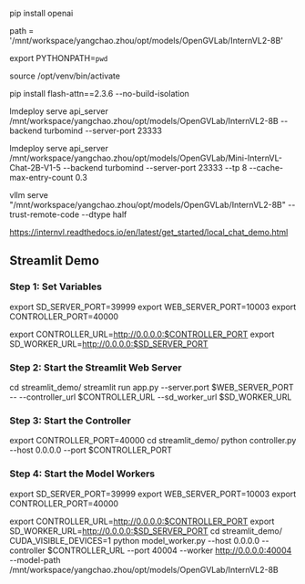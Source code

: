 pip install openai

path = '/mnt/workspace/yangchao.zhou/opt/models/OpenGVLab/InternVL2-8B'

export  PYTHONPATH=`pwd`

source /opt/venv/bin/activate

pip install flash-attn==2.3.6 --no-build-isolation

lmdeploy serve api_server /mnt/workspace/yangchao.zhou/opt/models/OpenGVLab/InternVL2-8B --backend turbomind --server-port 23333


lmdeploy serve api_server /mnt/workspace/yangchao.zhou/opt/models/OpenGVLab/Mini-InternVL-Chat-2B-V1-5 --backend turbomind --server-port 23333 --tp 8 --cache-max-entry-count 0.3



vllm serve "/mnt/workspace/yangchao.zhou/opt/models/OpenGVLab/InternVL2-8B" --trust-remote-code --dtype half 


https://internvl.readthedocs.io/en/latest/get_started/local_chat_demo.html



## Streamlit Demo
### Step 1: Set Variables
export SD_SERVER_PORT=39999
export WEB_SERVER_PORT=10003
export CONTROLLER_PORT=40000

export CONTROLLER_URL=http://0.0.0.0:$CONTROLLER_PORT
export SD_WORKER_URL=http://0.0.0.0:$SD_SERVER_PORT

### Step 2: Start the Streamlit Web Server
cd streamlit_demo/
streamlit run app.py --server.port $WEB_SERVER_PORT -- --controller_url $CONTROLLER_URL --sd_worker_url $SD_WORKER_URL

### Step 3: Start the Controller
export CONTROLLER_PORT=40000
cd streamlit_demo/
python controller.py --host 0.0.0.0 --port $CONTROLLER_PORT

### Step 4: Start the Model Workers
export SD_SERVER_PORT=39999
export WEB_SERVER_PORT=10003
export CONTROLLER_PORT=40000

export CONTROLLER_URL=http://0.0.0.0:$CONTROLLER_PORT
export SD_WORKER_URL=http://0.0.0.0:$SD_SERVER_PORT
cd streamlit_demo/
CUDA_VISIBLE_DEVICES=1 python model_worker.py --host 0.0.0.0 --controller $CONTROLLER_URL --port 40004 --worker http://0.0.0.0:40004 --model-path /mnt/workspace/yangchao.zhou/opt/models/OpenGVLab/InternVL2-8B

